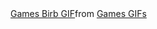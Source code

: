 <div class="tenor-gif-embed" data-postid="24512384" data-share-method="host" data-aspect-ratio="0.7625" data-width="100%"><a href="https://tenor.com/view/games-birb-gif-24512384">Games Birb GIF</a>from <a href="https://tenor.com/search/games-gifs">Games GIFs</a></div> <script type="text/javascript" async src="https://tenor.com/embed.js"></script>
